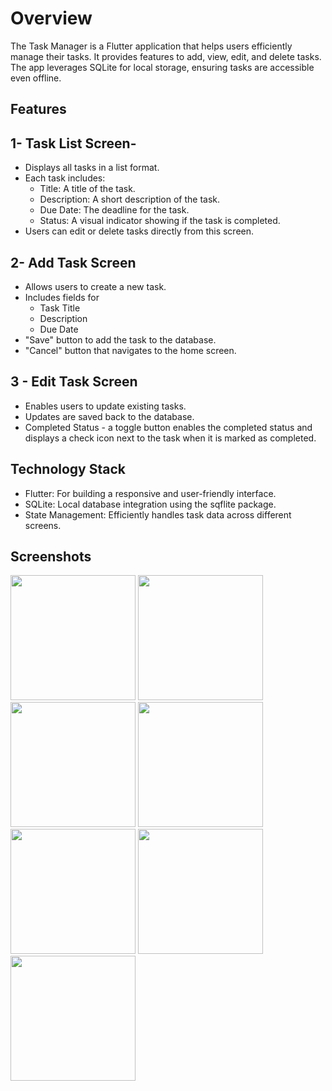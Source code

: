 # Overview

The Task Manager is a Flutter application that helps users efficiently manage their tasks. It provides features to add, view, edit, and delete tasks. The app leverages SQLite for local storage, ensuring tasks are accessible even offline.

## Features

## 1- Task List Screen-
  + Displays all tasks in a list format.
  + Each task includes:
      - Title: A title of the task.
      - Description: A short description of the task.
      - Due Date: The deadline for the task.
      - Status: A visual indicator showing if the task is completed.
  + Users can edit or delete tasks directly from this screen.

## 2- Add Task Screen
   + Allows users to create a new task.
   + Includes fields for
        - Task Title
        - Description
        - Due Date
   + "Save" button to add the task to the database.
   + "Cancel" button that navigates to the home screen.

## 3 - Edit Task Screen
   +  Enables users to update existing tasks.
   +  Updates are saved back to the database.
   +  Completed Status - a toggle button enables the completed status and displays a check icon next to the task when it is marked as completed.

## Technology Stack
  +  Flutter: For building a responsive and user-friendly interface.
  +  SQLite: Local database integration using the sqflite package.
  +  State Management: Efficiently handles task data across different screens.
    
## Screenshots
 <img src="https://github.com/user-attachments/assets/262f457e-163f-4322-b97d-4c34d4913a32 " width="200" />
 
 <img src="https://github.com/user-attachments/assets/ffe8e1a0-b50a-47f5-aac3-1c93a6716cdf " width="200" />
 
<img src="https://github.com/user-attachments/assets/50074685-1b7f-48eb-9819-ca46be5f57df " width="200" />

<img src="https://github.com/user-attachments/assets/04ca4fd5-1247-4f97-858e-02e1a8978023" width="200" />
<img src = "https://github.com/user-attachments/assets/2be14b75-b7dd-48a9-8c69-9e952562b233  " width="200" />
<img src = "https://github.com/user-attachments/assets/f62fc78e-30e9-457c-8943-b550d992cf79  " width="200" />
<img src = "https://github.com/user-attachments/assets/36de6a32-012a-4dbd-ad36-73dd9f26dac9  " width="200" />

